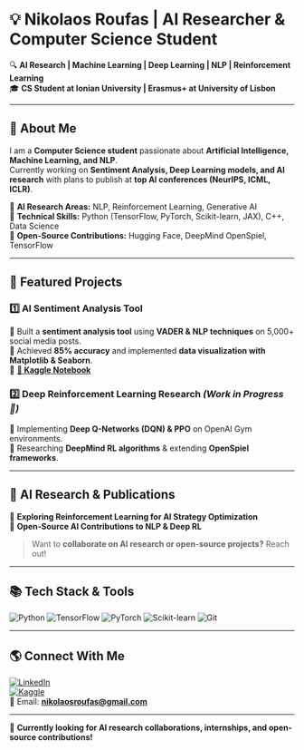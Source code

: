 # 💡 Nikolaos Roufas | AI Researcher & Computer Science Student

🔍 **AI Research | Machine Learning | Deep Learning | NLP | Reinforcement Learning**  
🎓 **CS Student at Ionian University | Erasmus+ at University of Lisbon**  

---

## 🚀 About Me
I am a **Computer Science student** passionate about **Artificial Intelligence, Machine Learning, and NLP**.  
Currently working on **Sentiment Analysis, Deep Learning models, and AI research** with plans to publish at **top AI conferences (NeurIPS, ICML, ICLR)**.  

🔹 **AI Research Areas:** NLP, Reinforcement Learning, Generative AI  
🔹 **Technical Skills:** Python (TensorFlow, PyTorch, Scikit-learn, JAX), C++, Data Science  
🔹 **Open-Source Contributions:** Hugging Face, DeepMind OpenSpiel, TensorFlow  

---

## 📂 Featured Projects

### 1️⃣ **AI Sentiment Analysis Tool**  
🔹 Built a **sentiment analysis tool** using **VADER & NLP techniques** on 5,000+ social media posts.  
🔹 Achieved **85% accuracy** and implemented **data visualization with Matplotlib & Seaborn**.  
🔹 **[🔗 Kaggle Notebook](https://www.kaggle.com/code/nikolaosroufas/syrian-conflict-sentiment-analysis)**  

### 2️⃣ **Deep Reinforcement Learning Research** *(Work in Progress 🚀)*  
🔹 Implementing **Deep Q-Networks (DQN) & PPO** on OpenAI Gym environments.  
🔹 Researching **DeepMind RL algorithms** & extending **OpenSpiel frameworks**.  

---

## 📢 AI Research & Publications
🔹 **Exploring Reinforcement Learning for AI Strategy Optimization**  
🔹 **Open-Source AI Contributions to NLP & Deep RL**  

> Want to **collaborate on AI research or open-source projects?** Reach out!  

---

## 📚 Tech Stack & Tools
![Python](https://img.shields.io/badge/Python-%2314354C.svg?style=flat&logo=python&logoColor=white)
![TensorFlow](https://img.shields.io/badge/TensorFlow-%23FF6F00.svg?style=flat&logo=tensorflow&logoColor=white)
![PyTorch](https://img.shields.io/badge/PyTorch-%23EE4C2C.svg?style=flat&logo=pytorch&logoColor=white)
![Scikit-learn](https://img.shields.io/badge/Scikit--Learn-%23F7931E.svg?style=flat&logo=scikitlearn&logoColor=white)
![Git](https://img.shields.io/badge/Git-%23F05032.svg?style=flat&logo=git&logoColor=white)

---

## 🌎 Connect With Me
[![LinkedIn](https://img.shields.io/badge/LinkedIn-%230077B5.svg?style=flat&logo=linkedin&logoColor=white)](https://www.linkedin.com/in/nikolaosroufas/)  
[![Kaggle](https://img.shields.io/badge/Kaggle-%23008AD7.svg?style=flat&logo=kaggle&logoColor=white)](https://www.kaggle.com/nikolaosroufas)  
📩 Email: **nikolaosroufas@gmail.com**  

---

🔹 **Currently looking for AI research collaborations, internships, and open-source contributions!**  
